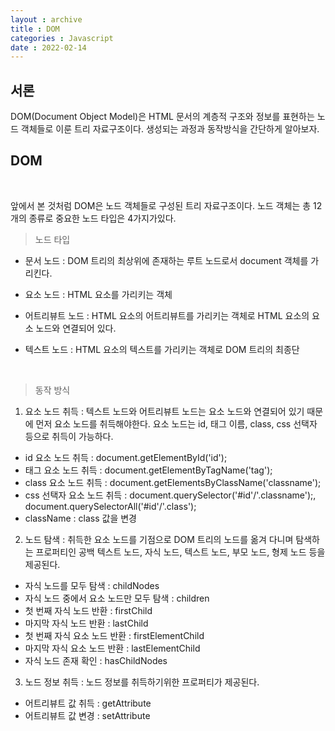 ```yaml
---
layout : archive
title : DOM
categories : Javascript
date : 2022-02-14
---
```

## 서론

DOM(Document Object Model)은 HTML 문서의 계층적 구조와 정보를 표현하는 노드 객체들로 이룬 트리 자료구조이다. 생성되는 과정과 동작방식을 간단하게 알아보자.

## DOM

<br>

앞에서 본 것처럼 DOM은 노드 객체들로 구성된 트리 자료구조이다. 노드 객체는 총 12개의 종류로 중요한 노드 타입은 4가지가있다.

> 노드 타입

* 문서 노드 : DOM 트리의 최상위에 존재하는 루트 노드로서 document 객체를 가리킨다.<br>

* 요소 노드 : HTML 요소를 가리키는 객체<br>

* 어트리뷰트 노드 : HTML 요소의 어트리뷰트를 가리키는 객체로 HTML 요소의 요소 노드와 연결되어 있다.<br>

* 텍스트 노드 : HTML 요소의 텍스트를 가리키는 객체로 DOM 트리의 최종단

<br>

> 동작 방식

1. 요소 노드 취득 : 텍스트 노드와 어트리뷰트 노드는 요소 노드와 연결되어 있기 때문에 먼저 요소 노드를 취득해야한다. 요소 노드는 id, 태그 이름, class, css 선택자 등으로 취득이 가능하다.<br>

* id 요소 노드 취득 : document.getElementById('id');
* 태그 요소 노드 취득 : document.getElementByTagName('tag');
* class 요소 노드 취득 : document.getElementsByClassName('classname');
* css 선택자 요소 노드 취득 : document.querySelector('#id'/'.classname');, document.querySelectorAll('#id'/'.class');
* className : class 값을 변경

2. 노드 탐색 : 취득한 요소 노드를 기점으로 DOM 트리의 노드를 옮겨 다니며 탐색하는 프로퍼티인 공백 텍스트 노드, 자식 노드, 텍스트 노드, 부모 노드, 형제 노드 등을 제공된다.<br>

* 자식 노드를 모두 탐색 : childNodes
* 자식 노드 중에서 요소 노드만 모두 탐색 : children
* 첫 번째 자식 노드 반환 : firstChild
* 마지막 자식 노드 반환 : lastChild
* 첫 번째 자식 요소 노드 반환 : firstElementChild
* 마지막 자식 요소 노드 반환 : lastElementChild
* 자식 노드 존재 확인 : hasChildNodes


3. 노드 정보 취득 : 노드 정보를 취득하기위한 프로퍼티가 제공된다.

* 어트리뷰트 값 취득 : getAttribute
* 어트리뷰트 값 변경 : setAttribute
